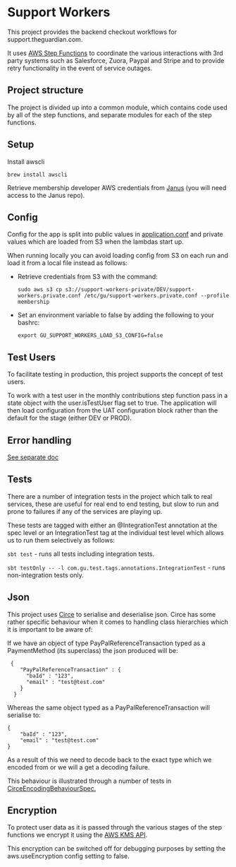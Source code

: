 Support Workers
===============

This project provides the backend checkout workflows for support.theguardian.com.

It uses [AWS Step Functions](https://aws.amazon.com/step-functions/) to coordinate the various interactions with 3rd party systems
such as Salesforce, Zuora, Paypal and Stripe and to provide retry functionality in the event of service outages.

## Project structure
The project is divided up into a common module, which contains code used by all of the step functions, and separate
modules for each of the step functions.

## Setup

Install awscli
```
brew install awscli
```

Retrieve membership developer AWS credentials from [Janus](https://github.com/guardian/janus) (you will need access to the Janus repo).

## Config
Config for the app is split into public values in [application.conf](common/src/main/resources/application.conf)
and private values which are loaded from S3 when the lambdas start up.

When running locally you can avoid loading config from S3 on each run and load it from a local file instead as follows:

* Retrieve credentials from S3 with the command:

    `sudo aws s3 cp s3://support-workers-private/DEV/support-workers.private.conf /etc/gu/support-workers.private.conf --profile membership`

* Set an environment variable to false by adding the following to your bashrc:

    `export GU_SUPPORT_WORKERS_LOAD_S3_CONFIG=false`

## Test Users
To facilitate testing in production, this project supports the concept of test users.

To work with a test user in the monthly contributions step function pass in a state
object with the user.isTestUser flag set to true. The application will then load configuration
from the UAT configuration block rather than the default for the stage (either DEV or PROD).

## Error handling
[See separate doc](./docs/error-handling.md)

## Tests
There are a number of integration tests in the project which talk to real services, these are useful for real end to end testing, but slow to run and prone to failures if any of the services are playing up.

These tests are tagged with either an @IntegrationTest annotation at the spec level or an IntegrationTest tag at the individual test level which allows us to run them selectively as follows:

`sbt test` - runs all tests including integration tests.

`sbt testOnly -- -l com.gu.test.tags.annotations.IntegrationTest` - runs non-integration tests only.


## Json
This project uses [Circe](https://github.com/circe/circe) to serialise and deserialise json.
Circe has some rather specific behaviour when it comes to handling class hierarchies which it is important to be aware of:

If we have an object of type PayPalReferenceTransaction typed as a PaymentMethod (its superclass) the json produced will be:

     {
        "PayPalReferenceTransaction" : {
          "baId" : "123",
          "email" : "test@test.com"
        }
      }

Whereas the same object typed as a PayPalReferenceTransaction will serialise to:

    {
        "baId" : "123",
        "email" : "test@test.com"
    }

As a result of this we need to decode back to the exact type which we encoded from or we will a get a decoding failure.

This behaviour is illustrated through a number of tests in [CirceEncodingBehaviourSpec.](/monthly-contributions/src/test/scala/com/gu/support/workers/CirceEncodingBehaviourSpec.scala)

## Encryption
To protect user data as it is passed through the various stages of the step functions we encrypt it using the [AWS KMS API](https://docs.aws.amazon.com/kms/latest/developerguide/programming-top.html).

This encryption can be switched off for debugging purposes by setting the aws.useEncryption config setting to false.
